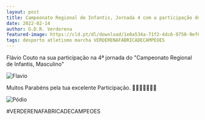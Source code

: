 ```yaml
---
layout: post
title: Campeonato Regional de Infantis, Jornada 4 com a participação do nosso atleta Flávio Couto
date: 2022-02-14
author: G.D.R. Verderena
featured-image: https://cld.pt/dl/download/1e8a534a-71f2-4dc6-9750-9ef05573e7ec/273938418_5250164671682820_4351726951353745379_n.jpg
tags: desporto atletismo marcha VERDERENAFABRICADECAMPEOES
---
```


Flávio Couto na sua participação na 4ª jornada do "Campeonato Regional de Infantis, Masculino"

![Flavio](https://cld.pt/dl/download/6bd7c4a6-1b3e-4c0d-8dbb-a31a65dcb7ec/274004247_5250162301683057_5523431794201144144_n.jpg)

Muitos Parabéns pela tua excelente Participação. 🥈💪💪💪👏👏👏

![Pódio](https://cld.pt/dl/download/bf0ca019-f083-47ac-97b1-3cbe2deacc95/274015946_5250164231682864_8472843047432119145_n.jpg)

#VERDERENAFABRICADECAMPEOES
